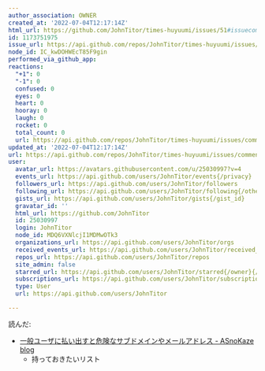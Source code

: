```yaml
---
author_association: OWNER
created_at: '2022-07-04T12:17:14Z'
html_url: https://github.com/JohnTitor/times-huyuumi/issues/51#issuecomment-1173751975
id: 1173751975
issue_url: https://api.github.com/repos/JohnTitor/times-huyuumi/issues/51
node_id: IC_kwDOHWEcT85F9gin
performed_via_github_app: 
reactions:
  "+1": 0
  "-1": 0
  confused: 0
  eyes: 0
  heart: 0
  hooray: 0
  laugh: 0
  rocket: 0
  total_count: 0
  url: https://api.github.com/repos/JohnTitor/times-huyuumi/issues/comments/1173751975/reactions
updated_at: '2022-07-04T12:17:14Z'
url: https://api.github.com/repos/JohnTitor/times-huyuumi/issues/comments/1173751975
user:
  avatar_url: https://avatars.githubusercontent.com/u/25030997?v=4
  events_url: https://api.github.com/users/JohnTitor/events{/privacy}
  followers_url: https://api.github.com/users/JohnTitor/followers
  following_url: https://api.github.com/users/JohnTitor/following{/other_user}
  gists_url: https://api.github.com/users/JohnTitor/gists{/gist_id}
  gravatar_id: ''
  html_url: https://github.com/JohnTitor
  id: 25030997
  login: JohnTitor
  node_id: MDQ6VXNlcjI1MDMwOTk3
  organizations_url: https://api.github.com/users/JohnTitor/orgs
  received_events_url: https://api.github.com/users/JohnTitor/received_events
  repos_url: https://api.github.com/users/JohnTitor/repos
  site_admin: false
  starred_url: https://api.github.com/users/JohnTitor/starred{/owner}{/repo}
  subscriptions_url: https://api.github.com/users/JohnTitor/subscriptions
  type: User
  url: https://api.github.com/users/JohnTitor

---
```

読んだ:
- [一般ユーザに払い出すと危険なサブドメインやメールアドレス - ASnoKaze blog](https://asnokaze.hatenablog.com/entry/2022/07/04/000036)
	- 持っておきたいリスト